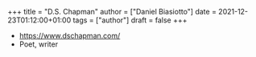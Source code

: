 +++
title = "D.S. Chapman"
author = ["Daniel Biasiotto"]
date = 2021-12-23T01:12:00+01:00
tags = ["author"]
draft = false
+++

-   <https://www.dschapman.com/>
-   Poet, writer